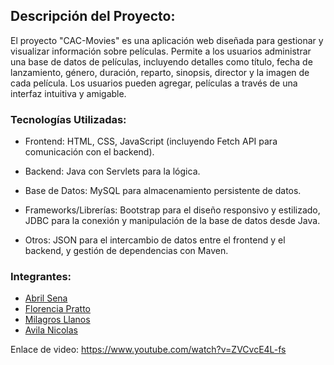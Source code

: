 ## Descripción del Proyecto:

El proyecto "CAC-Movies" es una aplicación web diseñada para gestionar y visualizar información sobre películas. Permite a los usuarios administrar una base de datos de películas, incluyendo detalles como título, fecha de lanzamiento, género, duración, reparto, sinopsis, director y la imagen de cada película. Los usuarios pueden agregar, películas a través de una interfaz intuitiva y amigable.

### Tecnologías Utilizadas:

- Frontend: HTML, CSS, JavaScript (incluyendo Fetch API para comunicación con el backend).

- Backend: Java con Servlets para la lógica.

- Base de Datos: MySQL para almacenamiento persistente de datos.

- Frameworks/Librerías: Bootstrap para el diseño responsivo y estilizado, JDBC para la conexión y manipulación de la base de datos desde Java.

- Otros: JSON para el intercambio de datos entre el frontend y el backend, y gestión de dependencias con Maven.

### Integrantes:
- [Abril Sena](https://github.com/AbrilSena12)
- [Florencia Pratto](https://github.com/fnpratto)
- [Milagros Llanos](https://github.com/moonstone3798)
- [Avila Nicolas](https://github.com/AVILANICO)

Enlace de video:  https://www.youtube.com/watch?v=ZVCvcE4L-fs
